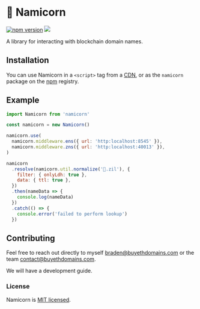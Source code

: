 # 🦄 Namicorn

[![npm version](https://badge.fury.io/js/namicorn.svg)](https://badge.fury.io/js/namicorn)
[![](https://img.shields.io/github/license/mashape/apistatus.svg)](./LICENSE)

A library for interacting with blockchain domain names.

## Installation

You can use Namicorn in a `<script>` tag from a
[CDN](https://unpkg.com/namicorn/build/index.browser.js), or as the `namicorn`
package on the [npm](https://www.npmjs.com/package/namicorn) registry.

<!-- Namicorn uses multiple blockchains and projects, look here for the
[list of project integrations](./INTEGRATIONS.md). -->

## Example

```javascript
import Namicorn from 'namicorn'

const namicorn = new Namicorn()

namicorn.use(
  namicorn.middleware.ens({ url: 'http:localhost:8545' }),
  namicorn.middleware.zns({ url: 'http:localhost:40013' }),
)

namicorn
  .resolve(namicorn.util.normalize('🦄.zil'), {
    filter: { onlyLdh: true },
    data: { ttl: true },
  })
  .then(nameData => {
    console.log(nameData)
  })
  .catch(() => {
    console.error('failed to perform lookup')
  })
```

## Contributing

<!-- If you want to contribute to Namicorn you can create an issue or you can take a
look at our [development guide](./DEVELOPMENT.md). -->

Feel free to reach out directly to myself braden@buyethdomains.com or the team
contact@buyethdomains.com.

We will have a development guide.

### License

Namicorn is [MIT licensed](./LICENSE).
